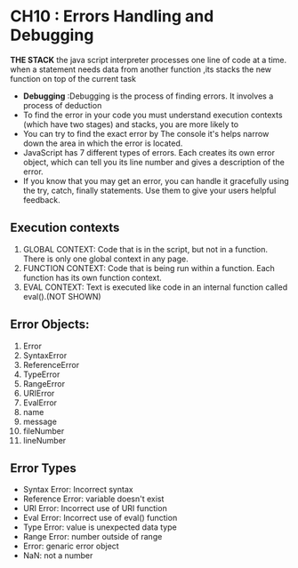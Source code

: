 # CH10 : Errors Handling and Debugging

 **THE STACK**
 the java script interpreter processes one line of code at a time. when a statement needs data from another function ,its stacks the new function on top of the current task

* **Debugging** :Debugging is the process of finding errors. It involves a process of deduction
* To find the error in your code  you must understand execution contexts (which have two stages) and stacks, you are more likely to 
* You can try to find the exact error by The console it's helps narrow down the area in which the
error is located.
* JavaScript has 7 different types of errors. Each creates its own error object, which can tell you its line number and gives a description of the error.
* If you know that you may get an error, you can handle it gracefully using the try, catch, finally statements. Use them to give your users helpful feedback.

## Execution contexts
1. GLOBAL CONTEXT: Code that is in the script, but not in a function. There is only one global context in any page.
2. FUNCTION CONTEXT: Code that is being run within a function. Each function has its own function context.
3. EVAL CONTEXT: Text is executed like code in an internal function called eval().(NOT SHOWN)

## Error Objects:
1. Error
2. SyntaxError
3. ReferenceError
4. TypeError
5. RangeError
6. URIError
7. EvalError 
8. name 
9. message
10. fileNumber
11. lineNumber

## Error Types

* Syntax Error: Incorrect syntax 
* Reference Error: variable doesn't exist 
* URI Error: Incorrect use of URI function 
* Eval Error: Incorrect use of eval() function 
* Type Error: value is unexpected data type 
* Range Error: number outside of range 
* Error: genaric error object 
* NaN: not a number
